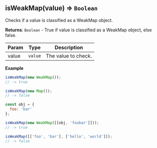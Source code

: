 <a name="isWeakMap"></a>

## isWeakMap(value) ⇒ <code>Boolean</code>
Checks if a value is classified as a WeakMap object.

**Returns**: <code>Boolean</code> - True if value is classified as a WeakMap object, else false.  

| Param | Type | Description |
| --- | --- | --- |
| value | <code>value</code> | The value to check. |

**Example**  
```js
isWeakMap(new WeakMap());
// -> true

isWeakMap(new Map());
// -> false

const obj = {
  foo: 'bar'
};

isWeakMap(new WeakMap([[obj, 'foobar']]));
// -> true

isWeakMap([['foo', 'bar'], ['hello', 'world']]);
// -> false
```
